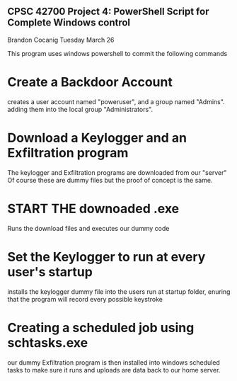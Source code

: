## CPSC 42700 Project 4: PowerShell Script for Complete Windows control
Brandon Cocanig
Tuesday March 26

This program uses windows powershell to commit the following commands

# Create a Backdoor Account
creates a user account named "poweruser", and a group named "Admins". adding them into the local group "Administrators".

# Download a Keylogger and an Exfiltration program
The keylogger and Exfiltration programs are downloaded from our "server" Of course these are dummy files but the proof of concept is the same.

# START THE downoaded .exe
Runs the download files and executes our dummy code

# Set the Keylogger to run at every user's startup
installs the keylogger dummy file into the users run at startup folder, enuring that the program will record every possible keystroke

# Creating a scheduled job using schtasks.exe
our dummy Exfiltration program is then installed into windows scheduled tasks to make sure it runs and uploads are data back to our home server.
